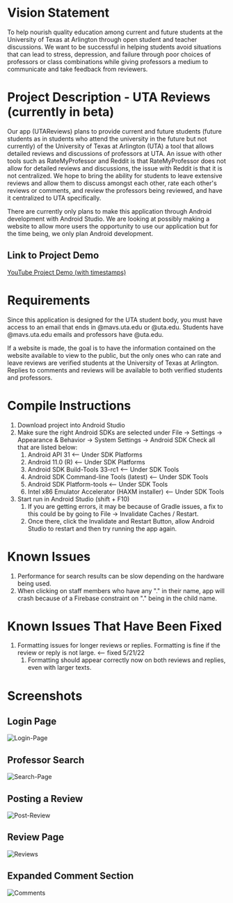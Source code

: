 # Vision Statement
To help nourish quality education among current and future students at the University of Texas at Arlington through open student and teacher discussions. We want to be successful in helping students avoid situations that can lead to stress, depression, and failure through poor choices of professors or class combinations while giving professors a medium to communicate and take feedback from reviewers.

# Project Description - UTA Reviews (currently in beta)
Our app (UTAReviews) plans to provide current and future students (future students as in students who attend the university in the future but not currently) of the University of Texas at Arlington (UTA) a tool that allows detailed reviews and discussions of professors at UTA. An issue with other tools such as RateMyProfessor and Reddit is that RateMyProfessor does not allow for detailed reviews and discussions, the issue with Reddit is that it is not centralized. We hope to bring the ability for students to leave extensive reviews and allow them to discuss amongst each other, rate each other's reviews or comments, and review the professors being reviewed, and have it centralized to UTA specifically.

There are currently only plans to make this application through Android development with Android Studio. We are looking at possibly making a website to allow more users the opportunity to use our application but for the time being, we only plan Android development.

## Link to Project Demo
[YouTube Project Demo (with timestamps)](https://www.youtube.com/watch?v=FX2zMc2fj8c)

# Requirements
Since this application is designed for the UTA student body, you must have access to an email that ends in @mavs.uta.edu or @uta.edu. Students have @mavs.uta.edu emails and professors have @uta.edu.

If a website is made, the goal is to have the information contained on the website available to view to the public, but the only ones who can rate and leave reviews are verified students at the University of Texas at Arlington. Replies to comments and reviews will be available to both verified students and professors.

# Compile Instructions
1. Download project into Android Studio
2. Make sure the right Android SDKs are selected under File -> Settings -> Appearance & Behavior -> System Settings -> Android SDK
   Check all that are listed below:
   1. Android API 31                                  <-- Under SDK Platforms
   2. Android 11.0 (R)                                <-- Under SDK Platforms
   3. Android SDK Build-Tools 33-rc1                  <-- Under SDK Tools
   4. Android SDK Command-line Tools (latest)         <-- Under SDK Tools
   5. Android SDK Platform-tools                      <-- Under SDK Tools
   6. Intel x86 Emulator Accelerator (HAXM installer) <-- Under SDK Tools
3. Start run in Android Studio (shift + F10)
   1. If you are getting errors, it may be because of Gradle issues, a fix to this could be by going to File -> Invalidate Caches / Restart.
   2. Once there, click the Invalidate and Restart Button, allow Android Studio to restart and then try running the app again.

# Known Issues
1. Performance for search results can be slow depending on the hardware being used.
2. When clicking on staff members who have any "." in their name, app will crash because of a Firebase constraint on "." being in the child name.

# Known Issues That Have Been Fixed
1. Formatting issues for longer reviews or replies. Formatting is fine if the review or reply is not large. <-- fixed 5/21/22
   1. Formatting should appear correctly now on both reviews and replies, even with larger texts.

# Screenshots
## Login Page
<img src="https://i.ibb.co/D8W8M7g/Login-Page.png" alt="Login-Page" border="0">

## Professor Search
<img src="https://i.ibb.co/7ggSRQf/Search-Page.png" alt="Search-Page" border="0">

## Posting a Review
<img src="https://i.ibb.co/L0Q7Q1P/Post-Review.png" alt="Post-Review" border="0">

## Review Page
<img src="https://i.ibb.co/0Q2fH8z/Reviews.png" alt="Reviews" border="0">

## Expanded Comment Section
<img src="https://i.ibb.co/80Lc9nC/Comments.png" alt="Comments" border="0">
